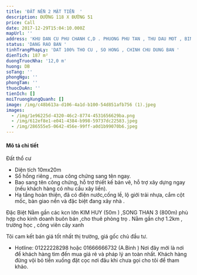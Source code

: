```yaml
---
title: 'ĐẤT NỀN 2 MẶT TIỀN  '
description: ĐƯỜNG 118 X ĐƯỜNG 51
price: Call
date: 2017-12-29T15:04:10.000Z
mapUrl: ''
address: 'KHU DAN CU PHU CHANH C,D . PHUONG PHU TAN , THU DAU MOT , BINH DUONG '
status: 'DANG RAO BAN '
tinhTrangPhapLy: 'DAT 100% THO CU , SO HONG , CHINH CHU DUNG BAN '
dienTich: 187 m²
duongTruocNha: '12,0 m'
huong: DB
soTang: ''
phongNgu: ''
phongTam: ''
thuocDuAn: ''
tienIch: []
moiTruongXungQuanh: []
image: /img/c48b613a-d106-4a1d-b100-54d851afb756 (1).jpeg
images:
  - /img/1e96225d-4320-46c2-8774-4531656629ba.png
  - /img/612ef8e1-e041-4384-b998-59737dc22583.jpeg
  - /img/286555e5-0642-456e-99ff-a0d1b99070b6.jpeg
---
```

#### Mô tả chi tiết

  Đất thổ cư  

* Diện tích 10mx20m
* Sổ hồng riêng , mua công chứng sang tên ngay. 
* Bao sang tên công chứng, hỗ trợ thiết kế bản vẽ, hỗ trợ xây dựng ngay (nếu khách hàng có nhu cầu xây liền). 
* Hạ tầng hoàn thiện, đã có điện nước,cống lề, lộ giới trải nhựa, cắm cột mốc, bàn giao nền và đặc biệt đang xây nhà . 

Đặc Biệt 
Nằm gần các kcn lớn KIM HUY (50m ) ,SONG THAN 3 (800m) phù hợp cho kinh doanh buôn bán ,cho thuê phòng trọ . 
Nằm gần chợ 1.2km , trường học , công viên cây xanh

Tôi cam kết bán giá tốt nhất thị trường, giá gốc chủ đầu tư. 

* Hotline: 01222228298 hoặc 01666666732 (A.Binh )
  Nơi đây mới là nơi để khách hàng tìm đến mua giá rẻ và pháp lý an toàn nhất. Khách hàng đừng vội bỏ tiền xuống đặt cọc nơi đâu khi chưa gọi cho tôi để tham khảo.
